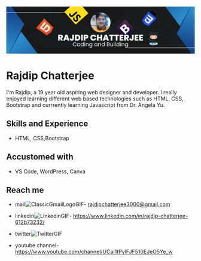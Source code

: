 ![Design and Development](https://github.com/RajdipChatterjee/RajdipChatterjee/blob/main/images/Profile%20Banner%20image.png?raw=true)
# Rajdip Chatterjee

I'm Rajdip, a 19 year old aspiring web designer and developer. I really enjoyed learning different web based technologies such as HTML, CSS, Bootstrap and currrently learning Javascript from Dr. Angela Yu. 

## Skills and Experience

* HTML, CSS,Bootstrap

## Accustomed with

* VS Code, WordPress, Canva

## Reach me

* mail![ClassicGmailLogoGIF](https://user-images.githubusercontent.com/89211216/210425518-6070f521-020b-40cc-8040-df379f832fea.gif)- rajdipchatterjee3000@gmail.com
* linkedin![LinkedinGIF](https://user-images.githubusercontent.com/89211216/210425631-1d676a15-4cdd-4ace-a8c9-b6fbe0e80b01.gif)- https://www.linkedin.com/in/rajdip-chatterjee-612b73232/
* twitter![TwitterGIF](https://user-images.githubusercontent.com/89211216/210425395-74ea5d8e-3f23-4f3f-95e6-8f971bfb254b.gif)

* youtube channel- https://www.youtube.com/channel/UCaI1tPylFJF510EJeO5Ye_w
